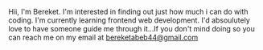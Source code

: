 Hii, I'm Bereket. I'm interested in finding out just how much i can do with coding.
I'm currently learning frontend web development. 
I'd absoulutely love to have someone guide me through it...If you don't mind doing so you can reach me on my email at bereketabeb44@gmail.com
